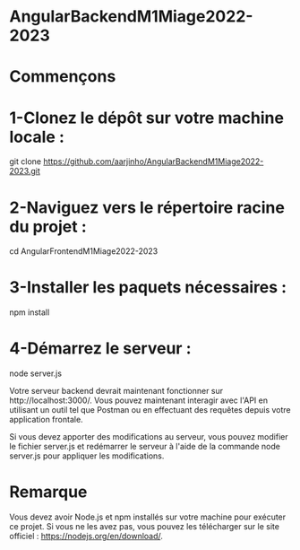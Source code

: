 # AngularBackendM1Miage2022-2023
# Commençons
# 1-Clonez le dépôt sur votre machine locale :
git clone https://github.com/aarjinho/AngularBackendM1Miage2022-2023.git
# 2-Naviguez vers le répertoire racine du projet :
cd AngularFrontendM1Miage2022-2023
# 3-Installer les paquets nécessaires :
npm install

# 4-Démarrez le serveur :
node server.js

Votre serveur backend devrait maintenant fonctionner sur http://localhost:3000/. Vous pouvez maintenant interagir avec l'API en utilisant un outil tel que Postman ou en effectuant des requêtes depuis votre application frontale.

Si vous devez apporter des modifications au serveur, vous pouvez modifier le fichier server.js et redémarrer le serveur à l'aide de la commande node server.js pour appliquer les modifications.

# Remarque
Vous devez avoir Node.js et npm installés sur votre machine pour exécuter ce projet. Si vous ne les avez pas, vous pouvez les télécharger sur le site officiel : https://nodejs.org/en/download/.


